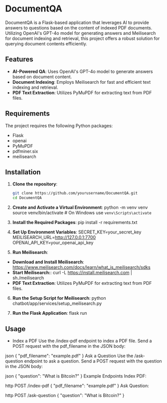 # DocumentQA

DocumentQA is a Flask-based application that leverages AI to provide answers to questions based on the content of indexed PDF documents. Utilizing OpenAI's GPT-4o model for generating answers and Meilisearch for document indexing and retrieval, this project offers a robust solution for querying document contents efficiently.

## Features

- **AI-Powered QA**: Uses OpenAI's GPT-4o model to generate answers based on document content.
- **Document Indexing**: Employs Meilisearch for fast and efficient text indexing and retrieval.
- **PDF Text Extraction**: Utilizes PyMuPDF for extracting text from PDF files.

## Requirements

The project requires the following Python packages:

- Flask
- openai
- PyMuPDF
- pdfminer.six
- meilisearch

## Installation

1. **Clone the repository**:
   ```bash
   git clone https://github.com/yourusername/DocumentQA.git
   cd DocumentQA

2. **Create and Activate a Virtual Environment**:
  python -m venv venv
  source venv/bin/activate # On Windows use `venv\Scripts\activate`

3. **Install the Required Packages**:
  pip install -r requirements.txt

4. **Set Up Environment Variables**:
  SECRET_KEY=your_secret_key
  MEILISEARCH_URL=http://127.0.0.1:7700
  OPENAI_API_KEY=your_openai_api_key

5. **Run Meilisearch**:
  - **Download and Install Meilisearch**: https://www.meilisearch.com/docs/learn/what_is_meilisearch/sdks
  - **Start Meilisearch:**: curl -L https://install.meilisearch.com | sh./meilisearch
  - **PDF Text Extraction**: Utilizes PyMuPDF for extracting text from PDF files.

6. **Run the Setup Script for Meilisearch**:
  python chatbot/app/services/setup_meilisearch.py

7. **Run the Flask Application**:
  flask run


## Usage
  - Index a PDF
  Use the /index-pdf endpoint to index a PDF file. Send a POST request with the pdf_filename in the JSON body:

  json
  {
    "pdf_filename": "example.pdf"
  }
  Ask a Question
  Use the /ask-question endpoint to ask a question. Send a POST request with the question in the JSON body:

  json
  {
    "question": "What is Bitcoin?"
  }
  Example Endpoints
  Index PDF:

  http
  POST /index-pdf
  {
    "pdf_filename": "example.pdf"
  }
  Ask Question:

  http
  POST /ask-question
  {
    "question": "What is Bitcoin?"
  }